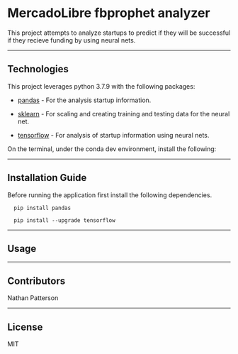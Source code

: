 # MercadoLibre fbprophet analyzer

This project attempts to analyze startups to predict if they will be successful if they recieve funding by using neural nets.

---

## Technologies

This project leverages python 3.7.9 with the following packages:

* [pandas](https://pandas.pydata.org/docs/) - For the analysis startup information.

* [sklearn](https://scikit-learn.org/stable/) - For scaling and creating training and testing data for the neural net.

* [tensorflow](https://www.tensorflow.org/) - For analysis of startup information using neural nets.


On the terminal, under the conda dev environment, install the following:

---

## Installation Guide

Before running the application first install the following dependencies.

```
  pip install pandas

  pip install --upgrade tensorflow

```

---

## Usage

---

## Contributors 

Nathan Patterson

---

## License

MIT
